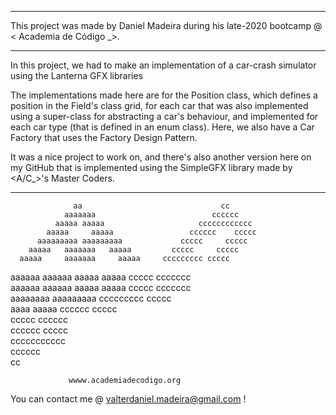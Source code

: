 ------------------------------------------------------------------------------------------------

This project was made by Daniel Madeira during his late-2020 bootcamp @ < Academia de Código _>.

------------------------------------------------------------------------------------------------

In this project, we had to make an implementation of a car-crash simulator
using the Lanterna GFX libraries

The implementations made here are for the Position class, which defines a position
in the Field's class grid, for each car that was also implemented using a super-class
for abstracting a car's behaviour, and implemented for each car type (that is defined
in an enum class). Here, we also have a Car Factory that uses the Factory Design Pattern.

It was a nice project to work on, and there's also another version here on my GitHub
that is implemented using the SimpleGFX library made by <A/C_>'s Master Coders.

------------------------------------------------------------------------------------------------
                                                              
                  aa                               cc         
                aaaaaaa                          cccccc       
              aaaaa aaaaa                     cccccccccccc    
            aaaaa     aaaaa                 cccccc    ccccc   
          aaaaaaaaa aaaaaaaaa             ccccc     ccccc     
        aaaaa   aaaaaaa   aaaaa         ccccc     ccccc               
      aaaaa     aaaaaaa     aaaaa     ccccccccc ccccc         
   aaaaaa    aaaaaa aaaaa     aaaaa ccccc   ccccccc           
   aaaaaa  aaaaaa     aaaaa   aaaaa ccccc   ccccccc           
      aaaaaaaa          aaaaaaaaa     ccccccccc ccccc         
        aaaa              aaaaa         cccccc    ccccc       
                                          ccccc     cccccc    
                                            cccccc    ccccc   
                                              ccccccccccc     
                                                 cccccc       
                                                   cc         
                                                              
                 wwww.academiadecodigo.org                    

You can contact me @ valterdaniel.madeira@gmail.com !
